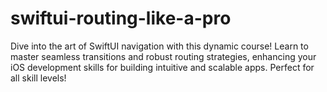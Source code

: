 # swiftui-routing-like-a-pro
Dive into the art of SwiftUI navigation with this dynamic course! Learn to master seamless transitions and robust routing strategies, enhancing your iOS development skills for building intuitive and scalable apps. Perfect for all skill levels!
